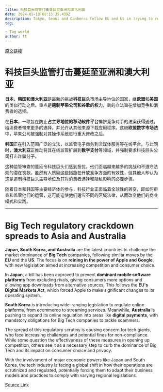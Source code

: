 ```yaml
---
title: 科技巨头监管打击蔓延至亚洲和澳大利亚
date: 2024-05-10T00:15:35.439Z
description: Tokyo, Seoul and Canberra follow EU and US in trying to rein in dominance of Apple and Google
tag: 

- Tag world
author: ft
---
```


[原文链接](https://ft.com/content/8b9a8b30-4b83-4792-b5b0-366b0f2f03e9)

# **科技巨头**监管打击蔓延至亚洲和澳大利亚 

**日本、韩国和澳大利亚**是最新的挑战**科技巨头**市场主导地位的国家，继**欧盟**和**美国**的类似行动之后。重点是**遏制苹果公司和谷歌的权力**，新的立法旨在增加竞争和消费者的选择。

在**日本**，一项旨在防止**占主导地位的移动软件平台**排挤竞争对手的法案获得通过，给消费者带来更多的选择，并允许从其他来源下载应用程序。这继**欧盟数字市场法**中，苹果公司被强制对其操作系统进行重大修改之后。

**韩国**正在引入范围广泛的立法，以监管电子商务到流媒体服务等在线平台。与此同时，**澳大利亚**正推动将其在线监管扩展到**数字支付**等领域，并强制要求科技巨头公司打击诈骗分子。

这种监管审查的蔓延令科技巨头们感到担忧，他们面临越来越多的挑战和不遵守法规的潜在罚款。虽然有人质疑这些措施在开放竞争方面的有效性，但其他人却认为这是遏制科技巨头主导地位及其对消费者选择和隐私影响的必要步骤。

随着日本和韩国等主要经济体的参与，科技行业正面临着全球性的转变，即如何审查和监管他们的运营，这可能迫使他们适应不同的区域法律，从而改变他们的商业模式和实践。

---

# Big Tech regulatory crackdown spreads to Asia and Australia 

**Japan, South Korea, and Australia** are the latest countries to challenge the market dominance of **Big Tech** companies, following similar moves by the **EU** and the **US**. The focus is on **reining in the power of Apple and Google**, with new legislation aimed at increasing competition and consumer choice. 

In **Japan**, a bill has been approved to prevent **dominant mobile software platforms** from excluding rivals, giving consumers more options and allowing app downloads from alternative sources. This follows the **EU's Digital Markets Act**, which forced Apple to make significant changes to its operating system. 

**South Korea** is introducing wide-ranging legislation to regulate online platforms, from ecommerce to streaming services. Meanwhile, **Australia** is pushing to expand its online regulation into areas like **digital payments**, with mandatory obligations for Big Tech companies to tackle scammers. 

The spread of this regulatory scrutiny is causing concern for tech giants, who face increasing challenges and potential fines for non-compliance. While some question the effectiveness of these measures in opening up competition, others see it as a necessary step to curb the dominance of Big Tech and its impact on consumer choice and privacy. 

With the involvement of major economic powers like Japan and South Korea, the tech industry is facing a global shift in how their operations are scrutinized and regulated, potentially forcing them to adapt their business models and practices to comply with varying regional legislations.

[Source Link](https://ft.com/content/8b9a8b30-4b83-4792-b5b0-366b0f2f03e9)

